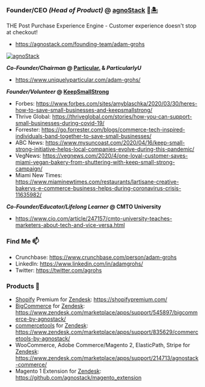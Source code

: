 ### Founder/CEO _(Head of Product)_ @ [agnoStack](https://agnostack.com) 👋[🏝](http://maps.google.com/maps/place?cid=13396270753657624207)
THE Post Purchase Experience Engine - Customer experience doesn't stop at checkout!
- https://agnostack.com/founding-team/adam-grohs

[![agnoStack](https://user-images.githubusercontent.com/160647/205491010-d3e80ef7-65f3-4a28-93a4-93322193136d.svg "agnoStack")](https://agnostack.com)

**_Co-Founder/Chairman_ @ [Particular.](https://uniquelyparticular.com) & _ParticularlyU_**
- https://www.uniquelyparticular.com/adam-grohs/

**_Founder/Volunteer_ @ [KeepSmallStrong](https://keepsmallstrong.org)**
- Forbes: https://www.forbes.com/sites/amyblaschka/2020/03/30/heres-how-to-save-small-businesses-and-keepsmallstrong/
- Thrive Global: https://thriveglobal.com/stories/how-you-can-support-small-businesses-during-covid-19/
- Forrester: https://go.forrester.com/blogs/commerce-tech-inspired-individuals-band-together-to-save-small-businesses/
- ABC News: https://www.mysuncoast.com/2020/04/16/keep-small-strong-initiative-helps-local-companies-evolve-during-this-pandemic/
- VegNews: https://vegnews.com/2020/4/one-loyal-customer-saves-miami-vegan-bakery-from-shuttering-with-keep-small-strong-campaign/
- Miami New Times: https://www.miaminewtimes.com/restaurants/lartisane-creative-bakerys-e-commerce-business-helps-during-coronavirus-crisis-11635982/

**_Co-Founder/Educator/Lifelong Learner_ @ CMTO University**
- https://www.cio.com/article/247157/cmto-university-teaches-marketers-about-tech-and-vice-versa.html


### Find Me 📫
- Crunchbase: https://www.crunchbase.com/person/adam-grohs
- LinkedIn: https://www.linkedin.com/in/adamgrohs/
- Twitter: https://twitter.com/agrohs

### Products 🚀
- [Shopify](https://shopify.com) Premium for [Zendesk](https://zendesk.com): https://shopifypremium.com/
- [BigCommerce](https://www.bigcommerce.com/apps/zendesk-connector-by-agnostack/) for [Zendesk](https://zendesk.com): https://www.zendesk.com/marketplace/apps/support/545897/bigcommerce-by-agnostack/
- [commercetools](https://commercetools.com) for [Zendesk](https://zendesk.com): https://www.zendesk.com/marketplace/apps/support/835629/commercetools-by-agnostack/
- WooCommerce, Adobe Commerce/Magento 2, ElasticPath, Stripe for [Zendesk](https://zendesk.com): https://www.zendesk.com/marketplace/apps/support/214713/agnostack-commerce/
- Magento 1 Extension for [Zendesk](https://zendesk.com): https://github.com/agnostack/magento_extension

<!--
**agrohs/agrohs** is a ✨ _special_ ✨ repository because its `README.md` (this file) appears on your GitHub profile.

Here are some ideas to get you started:

- 🔭 I’m currently working on ...
- 🌱 I’m currently learning ...
- 👯 I’m looking to collaborate on ...
- 🤔 I’m looking for help with ...
- 💬 Ask me about ...
- 📫 How to reach me: ...
- 😄 Pronouns: ...
- ⚡ Fun fact: ...
-->
